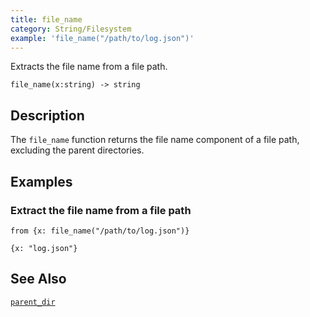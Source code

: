 ```yaml
---
title: file_name
category: String/Filesystem
example: 'file_name("/path/to/log.json")'
---
```

Extracts the file name from a file path.

```tql
file_name(x:string) -> string
```

## Description

The `file_name` function returns the file name component of a file path,
excluding the parent directories.

## Examples

### Extract the file name from a file path

```tql
from {x: file_name("/path/to/log.json")}
```

```tql
{x: "log.json"}
```

## See Also

[`parent_dir`](/reference/functions/parent_dir)
